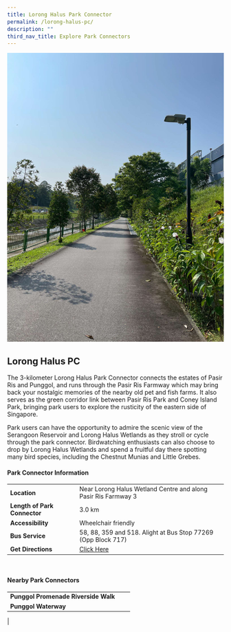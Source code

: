 ```yaml
---
title: Lorong Halus Park Connector
permalink: /lorong-halus-pc/
description: ""
third_nav_title: Explore Park Connectors
---
```

![](/images/lorhalus_1.jpg)

## Lorong Halus PC

The 3-kilometer Lorong Halus Park Connector connects the estates of Pasir Ris and Punggol, and runs through the Pasir Ris Farmway which may bring back your nostalgic memories of the nearby old pet and fish farms. It also serves as the green corridor link between Pasir Ris Park and Coney Island Park, bringing park users to explore the rusticity of the eastern side of Singapore. 

Park users can have the opportunity to admire the scenic view of the Serangoon Reservoir and Lorong Halus Wetlands as they stroll or cycle through the park connector. Birdwatching enthusiasts can also choose to drop by Lorong Halus Wetlands and spend a fruitful day there spotting many bird species, including the Chestnut Munias and Little Grebes.



#### Park Connector Information

|  |  |  |
| -------- | -------- | -------- |
| **Location** | Near Lorong Halus Wetland Centre and along Pasir Ris Farmway 3 |  |
| **Length of Park Connector** | 3.0 km   |  |
| **Accessibility** | Wheelchair friendly | |
| **Bus Service** | 58, 88, 359 and 518. Alight at Bus Stop 77269 (Opp Block 717) | |
| **Get Directions** | [Click Here](http://www.onemap.gov.sg/main/v2/?lat=1.3836922&amp;lng=103.9359641) | |

<br>


#### Nearby Park Connectors

|   |  |  |
| -------- | -------- | -------- |
| **Punggol Promenade Riverside Walk** | | |
|**Punggol Waterway** | | |
|
